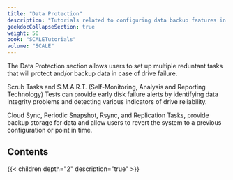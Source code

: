 ```yaml
---
title: "Data Protection"
description: "Tutorials related to configuring data backup features in TrueNAS SCALE."
geekdocCollapseSection: true
weight: 50
book: "SCALETutorials"
volume: "SCALE"
---
```


The Data Protection section allows users to set up multiple reduntant tasks that will protect and/or backup data in case of drive failure. 

Scrub Tasks and S.M.A.R.T. (Self-Monitoring, Analysis and Reporting Technology) Tests can provide early disk failure alerts by identifying data integrity problems and detecting various indicators of drive reliability.

Cloud Sync, Periodic Snapshot, Rsync, and Replication Tasks, provide backup storage for data and allow users to revert the system to a previous configuration or point in time.

## Contents

{{< children depth="2" description="true" >}}
